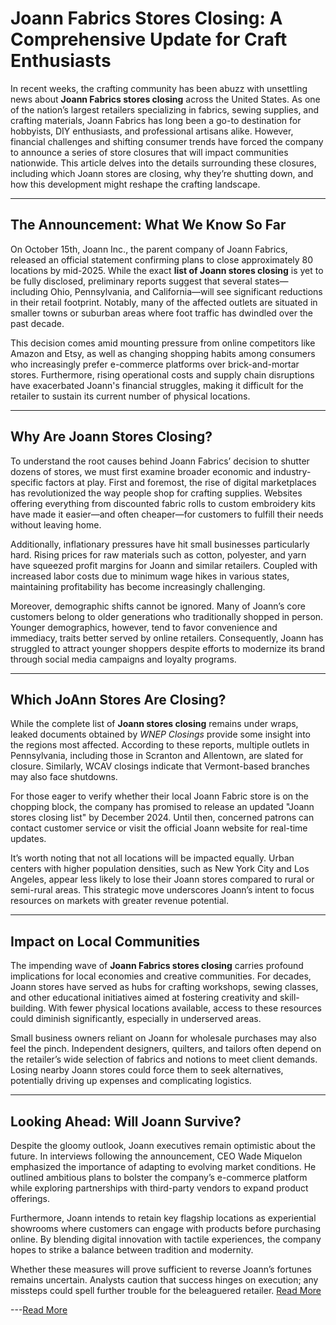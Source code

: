 # Joann Fabrics Stores Closing: A Comprehensive Update for Craft Enthusiasts  

In recent weeks, the crafting community has been abuzz with unsettling news about **Joann Fabrics stores closing** across the United States. As one of the nation’s largest retailers specializing in fabrics, sewing supplies, and crafting materials, Joann Fabrics has long been a go-to destination for hobbyists, DIY enthusiasts, and professional artisans alike. However, financial challenges and shifting consumer trends have forced the company to announce a series of store closures that will impact communities nationwide. This article delves into the details surrounding these closures, including which Joann stores are closing, why they’re shutting down, and how this development might reshape the crafting landscape.

---

## The Announcement: What We Know So Far  

On October 15th, Joann Inc., the parent company of Joann Fabrics, released an official statement confirming plans to close approximately 80 locations by mid-2025. While the exact **list of Joann stores closing** is yet to be fully disclosed, preliminary reports suggest that several states—including Ohio, Pennsylvania, and California—will see significant reductions in their retail footprint. Notably, many of the affected outlets are situated in smaller towns or suburban areas where foot traffic has dwindled over the past decade.  

This decision comes amid mounting pressure from online competitors like Amazon and Etsy, as well as changing shopping habits among consumers who increasingly prefer e-commerce platforms over brick-and-mortar stores. Furthermore, rising operational costs and supply chain disruptions have exacerbated Joann's financial struggles, making it difficult for the retailer to sustain its current number of physical locations.

---

## Why Are Joann Stores Closing?  

To understand the root causes behind Joann Fabrics’ decision to shutter dozens of stores, we must first examine broader economic and industry-specific factors at play. First and foremost, the rise of digital marketplaces has revolutionized the way people shop for crafting supplies. Websites offering everything from discounted fabric rolls to custom embroidery kits have made it easier—and often cheaper—for customers to fulfill their needs without leaving home.  

Additionally, inflationary pressures have hit small businesses particularly hard. Rising prices for raw materials such as cotton, polyester, and yarn have squeezed profit margins for Joann and similar retailers. Coupled with increased labor costs due to minimum wage hikes in various states, maintaining profitability has become increasingly challenging.  

Moreover, demographic shifts cannot be ignored. Many of Joann’s core customers belong to older generations who traditionally shopped in person. Younger demographics, however, tend to favor convenience and immediacy, traits better served by online retailers. Consequently, Joann has struggled to attract younger shoppers despite efforts to modernize its brand through social media campaigns and loyalty programs.

---

## Which JoAnn Stores Are Closing?  

While the complete list of **Joann stores closing** remains under wraps, leaked documents obtained by *WNEP Closings* provide some insight into the regions most affected. According to these reports, multiple outlets in Pennsylvania, including those in Scranton and Allentown, are slated for closure. Similarly, WCAV closings indicate that Vermont-based branches may also face shutdowns.  

For those eager to verify whether their local Joann Fabric store is on the chopping block, the company has promised to release an updated "Joann stores closing list" by December 2024. Until then, concerned patrons can contact customer service or visit the official Joann website for real-time updates.  

It’s worth noting that not all locations will be impacted equally. Urban centers with higher population densities, such as New York City and Los Angeles, appear less likely to lose their Joann stores compared to rural or semi-rural areas. This strategic move underscores Joann’s intent to focus resources on markets with greater revenue potential.

---

## Impact on Local Communities  

The impending wave of **Joann Fabrics stores closing** carries profound implications for local economies and creative communities. For decades, Joann stores have served as hubs for crafting workshops, sewing classes, and other educational initiatives aimed at fostering creativity and skill-building. With fewer physical locations available, access to these resources could diminish significantly, especially in underserved areas.  

Small business owners reliant on Joann for wholesale purchases may also feel the pinch. Independent designers, quilters, and tailors often depend on the retailer’s wide selection of fabrics and notions to meet client demands. Losing nearby Joann stores could force them to seek alternatives, potentially driving up expenses and complicating logistics.

---

## Looking Ahead: Will Joann Survive?  

Despite the gloomy outlook, Joann executives remain optimistic about the future. In interviews following the announcement, CEO Wade Miquelon emphasized the importance of adapting to evolving market conditions. He outlined ambitious plans to bolster the company’s e-commerce platform while exploring partnerships with third-party vendors to expand product offerings.  

Furthermore, Joann intends to retain key flagship locations as experiential showrooms where customers can engage with products before purchasing online. By blending digital innovation with tactile experiences, the company hopes to strike a balance between tradition and modernity.  

Whether these measures will prove sufficient to reverse Joann’s fortunes remains uncertain. Analysts caution that success hinges on execution; any missteps could spell further trouble for the beleaguered retailer. [Read More](https://www.articlegiants.com/2025/02/joann-fabrics-stores-closing-2025-list-and-details/)

---[Read More](https://www.articlegiants.com/)

